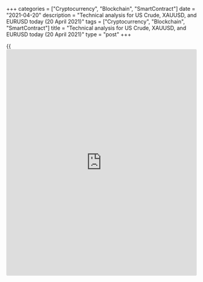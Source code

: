 +++
categories = ["Cryptocurrency", "Blockchain", "SmartContract"]
date = "2021-04-20"
description = "Technical analysis for US Crude, XAUUSD, and EURUSD today (20 April 2021)"
tags = ["Cryptocurrency", "Blockchain", "SmartContract"]
title = "Technical analysis for US Crude, XAUUSD, and EURUSD today (20 April 2021)"
type = "post"
+++

{{<iframe id="large-banner" src="https://www.bounty.group/#slide=12.0" width="100%" height="600" scrolling="no" style="border: 0px solid rgb(216, 221, 230); border-radius: 3px;">}}

2021-04-20

2021-04-20

Short-term analysis for oil, gold, and EURUSD for 20.04.2021Alex
Rodionov

I welcome my fellow traders! I have made a price forecast for US Crude,
XAUUSD, and EURUSD using a combination of margin zones methodology and
technical analysis. Based on the market analysis, I suggest entry
signals for intraday traders.

Yesterday, the euro reached Target Zone 2 1.2040 - 1.2024 within a
short-term uptrend.

The article covers the following subjects:

## Oil price forecast for today: USCrude analysis

WTI oil's Friday high was updated today. Traders are now trying to
consolidate the price above the resistance level of 63.81. If
successful, the next target will be the Gold Zone 65.55 - 65.30.

It is reasonable to consider oil purchases on correction at strong
supports. The key support is the Additional Zone 62.97 - 62.84. As long
as this zone is held by traders, wait for a pattern to enter a long
trade. As soon as the zone is broken out, consider oil sales down to the
Intermediary Zone 61.69 - 61.44.

### [USCrude][1] trading ideas for today:

Buy according to the pattern in Additional Zone 62.97 - 62.84.
TakeProfit: Gold Zone 65.55 - 65.30. StopLoss: according to the pattern
rules.

* * *

## Gold price forecast for today: XAUUSD analysis

Yesterday, gold traders failed to break out the Target Zone 1782 - 1777.
As a result, a correction can be seen now while the price is approaching
the trend key support 1765 - 1762.

After the key support test, start looking for purchases according to the
pattern. The target for purchases will be level 1788.

The closing of the price below level 1762 at the US trading session is
required for sales. In this case, the short-term trend will reverse
down, and the target will be the lower Target Zone 1740 - 1735.

### [XAUUSD][2] trading ideas for today:

Buy according to the pattern in Intermediary Zone 1765 - 1762.
TakeProfit: 1788. StopLoss: according to the pattern rules.

* * *

## Euro/Dollar forecast for today: EURUSD analysis

Yesterday, the euro reached Target Zone 2 1.2040 - 1.2024 within a
short-term uptrend. Today, the traders are trying to break out TZ 2. If
the price closes higher at the US session, the next growth target will
be Gold Zone 2 1.2112 - 1.2104.

In case of EURUSD price correction, look for new purchases according to
the pattern in the Additional Zone 1.2027 - 1.2023. The target will be
level 1.2066.

In case of the Additional Zone breakout, there will be an opportunity to
start selling with the target in the Intermediary Zone 1.1983 - 1.1975.

### [EURUSD][3] trading ideas for today:

Buy according to the pattern in Additional Zone 1.2027 - 1.2023.
TakeProfit: 1.2066. StopLoss: according to the pattern rules.

* * *

P.S. Did you like my article? Share it in social networks: it will be
the best “thank you" :)

Ask me questions and comment below. I’ll be glad to answer your
questions and give necessary explanations.

 **Useful links:**

  * I recommend trying to trade with a reliable broker [here][4]. The system allows you to trade by yourself or copy successful traders from all across the globe.
  * Use my promo-code BLOG for getting deposit bonus 50% on LiteForex platform. Just enter this code in the appropriate field while [depositing][5] your trading account.
  * Telegram chat for traders: <t.me/liteforexengchat>. We are sharing the signals and trading experience
  * Telegram channel with high-quality analytics, Forex reviews, training articles, and other useful things for traders <t.me/liteforex>

## Price chart of EURUSD in real time mode

The content of this article reflects the author’s opinion and does not
necessarily reflect the official position of LiteForex. The material
published on this page is provided for informational purposes only and
should not be considered as the provision of investment advice for the
purposes of Directive 2004/39/EC.

Rate this article:

{{value}}

( {{count}} {{title}} )

   1. my.liteforex.com/trading?type=oil
   2. my.liteforex.com/trading/chart?symbol=XAUUSD&returnUrl=true
   3. my.liteforex.com/trading/chart?symbol=EURUSD&returnUrl=true
   4. my.liteforex.com/?category=analysts-opinions&slug=short-term-analysis-for-oil-gold-and-eurusd-for-20042021&openPopup=%2Fregistration%2Fpopup&utm_source=blog&utm_medium=article&utm_campaign=bonus
   5. my.liteforex.com/deposit/?category=analysts-opinions&slug=short-term-analysis-for-oil-gold-and-eurusd-for-20042021&promo_code=BLOG&utm_source=blog&utm_medium=article&utm_campaign=bonus